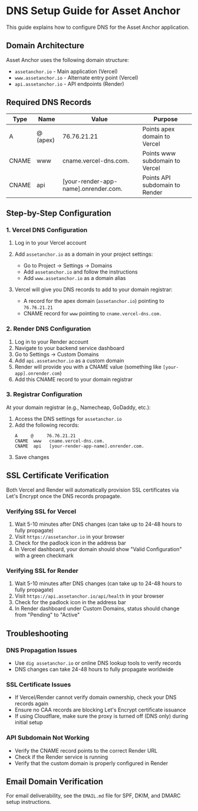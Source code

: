 # DNS Setup Guide for Asset Anchor

This guide explains how to configure DNS for the Asset Anchor application.

## Domain Architecture

Asset Anchor uses the following domain structure:

- `assetanchor.io` - Main application (Vercel)
- `www.assetanchor.io` - Alternate entry point (Vercel)
- `api.assetanchor.io` - API endpoints (Render)

## Required DNS Records

| Type | Name | Value | Purpose |
|------|------|-------|---------|
| A | @ (apex) | 76.76.21.21 | Points apex domain to Vercel |
| CNAME | www | cname.vercel-dns.com. | Points www subdomain to Vercel |
| CNAME | api | [your-render-app-name].onrender.com. | Points API subdomain to Render |

## Step-by-Step Configuration

### 1. Vercel DNS Configuration

1. Log in to your Vercel account
2. Add `assetanchor.io` as a domain in your project settings:
   - Go to Project → Settings → Domains
   - Add `assetanchor.io` and follow the instructions
   - Add `www.assetanchor.io` as a domain alias

3. Vercel will give you DNS records to add to your domain registrar:
   - A record for the apex domain (`assetanchor.io`) pointing to `76.76.21.21`
   - CNAME record for `www` pointing to `cname.vercel-dns.com.`

### 2. Render DNS Configuration

1. Log in to your Render account
2. Navigate to your backend service dashboard
3. Go to Settings → Custom Domains
4. Add `api.assetanchor.io` as a custom domain
5. Render will provide you with a CNAME value (something like `[your-app].onrender.com`)
6. Add this CNAME record to your domain registrar

### 3. Registrar Configuration

At your domain registrar (e.g., Namecheap, GoDaddy, etc.):

1. Access the DNS settings for `assetanchor.io`
2. Add the following records:
   ```
   A     @     76.76.21.21
   CNAME  www   cname.vercel-dns.com.
   CNAME  api   [your-render-app-name].onrender.com.
   ```
3. Save changes

## SSL Certificate Verification

Both Vercel and Render will automatically provision SSL certificates via Let's Encrypt once the DNS records propagate.

### Verifying SSL for Vercel

1. Wait 5-10 minutes after DNS changes (can take up to 24-48 hours to fully propagate)
2. Visit `https://assetanchor.io` in your browser
3. Check for the padlock icon in the address bar
4. In Vercel dashboard, your domain should show "Valid Configuration" with a green checkmark

### Verifying SSL for Render

1. Wait 5-10 minutes after DNS changes (can take up to 24-48 hours to fully propagate)
2. Visit `https://api.assetanchor.io/api/health` in your browser
3. Check for the padlock icon in the address bar
4. In Render dashboard under Custom Domains, status should change from "Pending" to "Active"

## Troubleshooting

### DNS Propagation Issues

- Use `dig assetanchor.io` or online DNS lookup tools to verify records
- DNS changes can take 24-48 hours to fully propagate worldwide

### SSL Certificate Issues

- If Vercel/Render cannot verify domain ownership, check your DNS records again
- Ensure no CAA records are blocking Let's Encrypt certificate issuance
- If using Cloudflare, make sure the proxy is turned off (DNS only) during initial setup

### API Subdomain Not Working

- Verify the CNAME record points to the correct Render URL
- Check if the Render service is running
- Verify that the custom domain is properly configured in Render

## Email Domain Verification

For email deliverability, see the `EMAIL.md` file for SPF, DKIM, and DMARC setup instructions.
